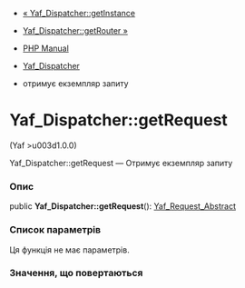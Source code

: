 - [« Yaf_Dispatcher::getInstance](yaf-dispatcher.getinstance.md)
- [Yaf_Dispatcher::getRouter »](yaf-dispatcher.getrouter.md)

- [PHP Manual](index.md)
- [Yaf_Dispatcher](class.yaf-dispatcher.md)
- отримує екземпляр запиту

# Yaf_Dispatcher::getRequest

(Yaf \>u003d1.0.0)

Yaf_Dispatcher::getRequest — Отримує екземпляр запиту

### Опис

public **Yaf_Dispatcher::getRequest**():
[Yaf_Request_Abstract](class.yaf-request-abstract.md)

### Список параметрів

Ця функція не має параметрів.

### Значення, що повертаються
